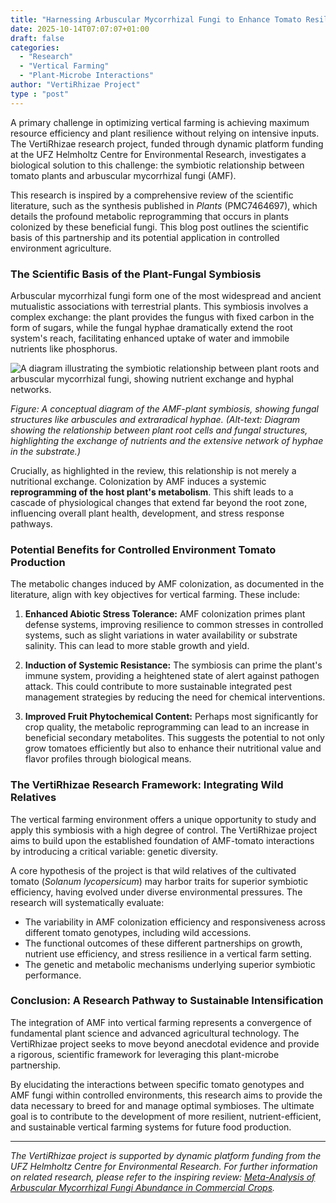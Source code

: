 ```yaml
---
title: "Harnessing Arbuscular Mycorrhizal Fungi to Enhance Tomato Resilience in Vertical Farming Systems"
date: 2025-10-14T07:07:07+01:00
draft: false
categories: 
  - "Research"
  - "Vertical Farming" 
  - "Plant-Microbe Interactions"
author: "VertiRhizae Project"
type : "post"
---
```


A primary challenge in optimizing vertical farming is achieving maximum resource efficiency and plant resilience without relying on intensive inputs. The VertiRhizae research project, funded through dynamic platform funding at the UFZ Helmholtz Centre for Environmental Research, investigates a biological solution to this challenge: the symbiotic relationship between tomato plants and arbuscular mycorrhizal fungi (AMF).

<!--more-->

This research is inspired by a comprehensive review of the scientific literature, such as the synthesis published in *Plants* (PMC7464697), which details the profound metabolic reprogramming that occurs in plants colonized by these beneficial fungi. This blog post outlines the scientific basis of this partnership and its potential application in controlled environment agriculture.

### The Scientific Basis of the Plant-Fungal Symbiosis

Arbuscular mycorrhizal fungi form one of the most widespread and ancient mutualistic associations with terrestrial plants. This symbiosis involves a complex exchange: the plant provides the fungus with fixed carbon in the form of sugars, while the fungal hyphae dramatically extend the root system's reach, facilitating enhanced uptake of water and immobile nutrients like phosphorus.

![A diagram illustrating the symbiotic relationship between plant roots and arbuscular mycorrhizal fungi, showing nutrient exchange and hyphal networks.](/images/amf-tomato-symbiosis-diagram.jpg)

*Figure: A conceptual diagram of the AMF-plant symbiosis, showing fungal structures like arbuscules and extraradical hyphae. (Alt-text: Diagram showing the relationship between plant root cells and fungal structures, highlighting the exchange of nutrients and the extensive network of hyphae in the substrate.)*

Crucially, as highlighted in the review, this relationship is not merely a nutritional exchange. Colonization by AMF induces a systemic **reprogramming of the host plant's metabolism**. This shift leads to a cascade of physiological changes that extend far beyond the root zone, influencing overall plant health, development, and stress response pathways.

### Potential Benefits for Controlled Environment Tomato Production

The metabolic changes induced by AMF colonization, as documented in the literature, align with key objectives for vertical farming. These include:

1.  **Enhanced Abiotic Stress Tolerance:** AMF colonization primes plant defense systems, improving resilience to common stresses in controlled systems, such as slight variations in water availability or substrate salinity. This can lead to more stable growth and yield.

2.  **Induction of Systemic Resistance:** The symbiosis can prime the plant's immune system, providing a heightened state of alert against pathogen attack. This could contribute to more sustainable integrated pest management strategies by reducing the need for chemical interventions.

3.  **Improved Fruit Phytochemical Content:** Perhaps most significantly for crop quality, the metabolic reprogramming can lead to an increase in beneficial secondary metabolites. This suggests the potential to not only grow tomatoes efficiently but also to enhance their nutritional value and flavor profiles through biological means.

### The VertiRhizae Research Framework: Integrating Wild Relatives

The vertical farming environment offers a unique opportunity to study and apply this symbiosis with a high degree of control. The VertiRhizae project aims to build upon the established foundation of AMF-tomato interactions by introducing a critical variable: genetic diversity.

A core hypothesis of the project is that wild relatives of the cultivated tomato (*Solanum lycopersicum*) may harbor traits for superior symbiotic efficiency, having evolved under diverse environmental pressures. The research will systematically evaluate:

*   The variability in AMF colonization efficiency and responsiveness across different tomato genotypes, including wild accessions.
*   The functional outcomes of these different partnerships on growth, nutrient use efficiency, and stress resilience in a vertical farm setting.
*   The genetic and metabolic mechanisms underlying superior symbiotic performance.

### Conclusion: A Research Pathway to Sustainable Intensification

The integration of AMF into vertical farming represents a convergence of fundamental plant science and advanced agricultural technology. The VertiRhizae project seeks to move beyond anecdotal evidence and provide a rigorous, scientific framework for leveraging this plant-microbe partnership.

By elucidating the interactions between specific tomato genotypes and AMF fungi within controlled environments, this research aims to provide the data necessary to breed for and manage optimal symbioses. The ultimate goal is to contribute to the development of more resilient, nutrient-efficient, and sustainable vertical farming systems for future food production.

---

*The VertiRhizae project is supported by dynamic platform funding from the UFZ Helmholtz Centre for Environmental Research. For further information on related research, please refer to the inspiring review: [Meta-Analysis of Arbuscular Mycorrhizal Fungi Abundance in Commercial Crops](https://pmc.ncbi.nlm.nih.gov/articles/PMC7464697/).*